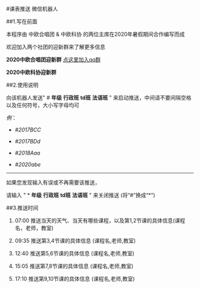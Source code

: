 #课表推送 微信机器人

##1.写在前面

本程序由 中欧合唱团 & 中欧科协 的两位主席在2020年暑假期间合作编写而成

欢迎加入两个社团的迎新群来了解更多信息

**2020中欧合唱团迎新群** [点这里加入qq群](https://qm.qq.com/cgi-bin/qm/qr?k=6C9a4ZK238xeSyhPQfJJUlCFxDWuwSFH&authKey=OfsfYt8fayNh2gVRQaIr1A7Hc6EJokbzVZBqssExM+EvLr+tRq60gRL4Y8NiYvhY&noverify=0)

**2020中欧科协迎新群**

##2.使用说明

向该机器人发送" # **年级** **行政班** **td班** **法语班** " 来启动推送，中间请不要间隔空格以及任何符号，大小写字母均可

*例*：

+ *#2017BCC*

+ *#2017BDd*

+ *#2018Aaa*

+ *#2020abe*

----

如果您发现输入有误或不再需要该推送，

请输入 " * **年级** **行政班** **td班** **法语班** " 来关闭推送 (将“#”换成“*”)

##3.推送时间

1. 07:00 推送当天的天气、当天有哪些课程，以及第1,2节课的具体信息(课程名，老师，教室)

2. 09:35 推送第3,4节课的具体信息 (课程名,老师,教室)

3. 12:40 推送第5,6节课的具体信息 (课程名,老师,教室)

4. 15:05 推送第7,8节课的具体信息 (课程名,老师,教室)

5. 17:10 推送第9,10节课的具体信息 (课程名,老师,教室)